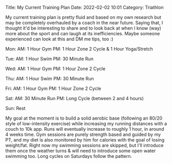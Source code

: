 Title: My Current Training Plan
Date: 2022-02-02 10:01
Category: Triathlon

My current training plan is pretty fluid and based on my own research but may be completely overhauled by a coach in the near future. Saying that, I thought it'd be interesting to share and to look back at when I know (way) more about the sport and can laugh at its inefficiencies. Maybe someone experienced can look at this and DM me tips, too :) 

Mon:
    AM: 1 Hour Gym
    PM: 1 Hour Zone 2 Cycle & 1 Hour Yoga/Stretch

Tue:
    AM: 1 Hour Swim
    PM: 30 Minute Run

Wed: 
    AM: 1 Hour Gym
    PM: 1 Hour Zone 2 Cycle

Thu: 
    AM: 1 Hour Swim
    PM: 30 Minute Run

Fri: 
    AM: 1 Hour Gym
    PM: 1 Hour Zone 2 Cycle

Sat:
    AM: 30 Minute Run
    PM: Long Cycle (between 2 and 4 hours)

Sun: Rest

My goal at the moment is to build a solid aerobic base (following an 80/20 style of low-intensity exercise) while increasing my running distances with a couch to 10k app. Runs will eventually increase to roughly 1 hour, in around 4 weeks time. Gym sessions are purely strength based and guided by my PT, and my diet is also monitored by him for calories with the goal of losing weight/fat. Right now my swimming sessions are skipped, but I'll introduce them once the weather turns & will need to introduce some open water swimming too. Long cycles on Saturdays follow the pattern.